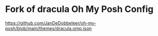 # Fork of dracula Oh My Posh Config

https://github.com/JanDeDobbeleer/oh-my-posh/blob/main/themes/dracula.omp.json